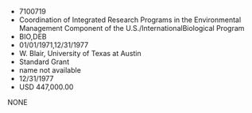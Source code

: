 * 7100719
* Coordination of Integrated Research Programs in the         Environmental Management Component of the U.S./InternationalBiological Program
* BIO,DEB
* 01/01/1971,12/31/1977
* W. Blair, University of Texas at Austin
* Standard Grant
*   name not available
* 12/31/1977
* USD 447,000.00

NONE